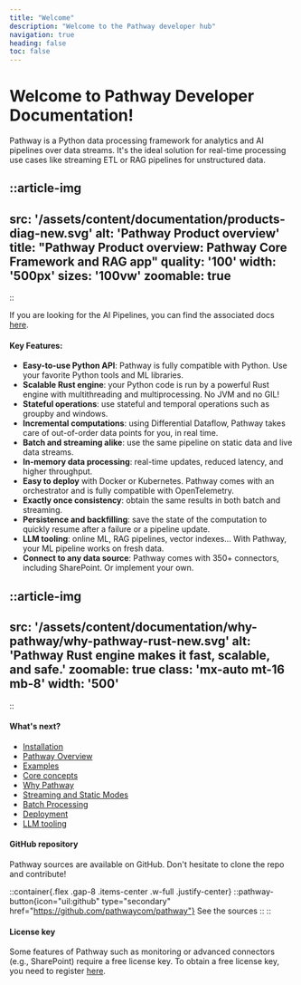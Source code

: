 ```yaml
---
title: "Welcome"
description: "Welcome to the Pathway developer hub"
navigation: true
heading: false
toc: false
---
```


# Welcome to Pathway Developer Documentation!

Pathway is a Python data processing framework for analytics and AI pipelines over data streams.
It's the ideal solution for real-time processing use cases like streaming ETL or RAG pipelines for unstructured data.


::article-img
---
src: '/assets/content/documentation/products-diag-new.svg'
alt: 'Pathway Product overview'
title: "Pathway Product overview: Pathway Core Framework and RAG app"
quality: '100'
width: '500px'
sizes: '100vw'
zoomable: true
---
::

If you are looking for the AI Pipelines, you can find the associated docs [here](/developers/ai-pipelines/welcome).


#### Key Features:
- **Easy-to-use Python API**: Pathway is fully compatible with Python. Use your favorite Python tools and ML libraries.
- **Scalable Rust engine**: your Python code is run by a powerful Rust engine with multithreading and multiprocessing. No JVM and no GIL!
- **Stateful operations**: use stateful and temporal operations such as groupby and windows.
- **Incremental computations**: using Differential Dataflow, Pathway takes care of out-of-order data points for you, in real time.
- **Batch and streaming alike**: use the same pipeline on static data and live data streams.
- **In-memory data processing**: real-time updates, reduced latency, and higher throughput.
- **Easy to deploy** with Docker or Kubernetes. Pathway comes with an orchestrator and is fully compatible with OpenTelemetry.
- **Exactly once consistency**: obtain the same results in both batch and streaming.
- **Persistence and backfilling**: save the state of the computation to quickly resume after a failure or a pipeline update.
- **LLM tooling**: online ML, RAG pipelines, vector indexes... With Pathway, your ML pipeline works on fresh data.
- **Connect to any data source**: Pathway comes with 350+ connectors, including SharePoint. Or implement your own.

<!-- https://www.canva.com/design/DAGEipyLAgo/kZCSb7DqOXTnVbvghT2m2w/edit?utm_content=DAGEipyLAgo&utm_campaign=designshare&utm_medium=link2&utm_source=sharebutton -->
<!-- ![Pathway Rust engine makes it fast, scalable, and safe.](/assets/content/documentation/why-pathway/why-pathway-rust.svg) -->
::article-img
---
src: '/assets/content/documentation/why-pathway/why-pathway-rust-new.svg'
alt: 'Pathway Rust engine makes it fast, scalable, and safe.'
zoomable: true
class: 'mx-auto mt-16 mb-8'
width: '500'
---
::


#### What's next?
- [Installation](/developers/user-guide/introduction/installation)
- [Pathway Overview](/developers/user-guide/introduction/pathway-overview)
- [Examples](/developers/user-guide/introduction/first_realtime_app_with_pathway)
- [Core concepts](/developers/user-guide/introduction/concepts)
- [Why Pathway](/developers/user-guide/introduction/why-pathway)
- [Streaming and Static Modes](/developers/user-guide/introduction/streaming-and-static-modes)
- [Batch Processing](/developers/user-guide/introduction/batch-processing)
- [Deployment](/developers/user-guide/deployment/cloud-deployment)
- [LLM tooling](/developers/user-guide/llm-xpack/overview)


#### GitHub repository
Pathway sources are available on GitHub.
Don't hesitate to clone the repo and contribute!

::container{.flex .gap-8 .items-center .w-full .justify-center}
    ::pathway-button{icon="uil:github" type="secondary" href="https://github.com/pathwaycom/pathway"}
    See the sources
    ::
::

#### License key
Some features of Pathway such as monitoring or advanced connectors (e.g., SharePoint) require a free license key. To obtain a free license key, you need to register [here](https://pathway.com/get-license).
